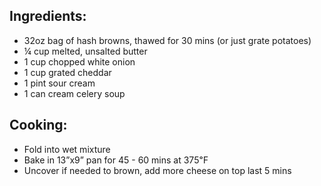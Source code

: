 ## Ingredients:
- 32oz bag of hash browns, thawed for 30 mins (or just grate potatoes)
- ¼ cup melted, unsalted butter
- 1 cup chopped white onion
- 1 cup grated cheddar
- 1 pint sour cream
- 1 can cream celery soup

## Cooking:
- Fold into wet mixture
- Bake in 13”x9” pan for 45 - 60 mins at 375℉
- Uncover if needed to brown, add more cheese on top last 5 mins